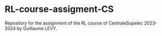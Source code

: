 # RL-course-assigment-CS
Repository for the assignment of the RL course of CentraleSupelec 2023-2024 by Guillaume LEVY.
